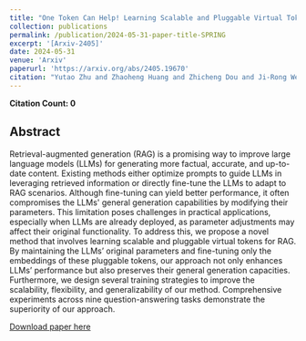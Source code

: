 ```yaml
---
title: "One Token Can Help! Learning Scalable and Pluggable Virtual Tokens for Retrieval-Augmented Large Language Models"
collection: publications
permalink: /publication/2024-05-31-paper-title-SPRING
excerpt: '[Arxiv-2405]'
date: 2024-05-31
venue: 'Arxiv'
paperurl: 'https://arxiv.org/abs/2405.19670'
citation: "Yutao Zhu and Zhaoheng Huang and Zhicheng Dou and Ji-Rong Wen. 2024. One Token Can Help! Learning Scalable and Pluggable Virtual Tokens for Retrieval-Augmented Large Language Models. Work in Progress."
---
```


**Citation Count: 0**

## Abstract

Retrieval-augmented generation (RAG) is a promising way to improve large language models (LLMs) for generating more factual, accurate, and up-to-date content. Existing methods either optimize prompts to guide LLMs in leveraging retrieved information or directly fine-tune the LLMs to adapt to RAG scenarios. Although fine-tuning can yield better performance, it often compromises the LLMs' general generation capabilities by modifying their parameters. This limitation poses challenges in practical applications, especially when LLMs are already deployed, as parameter adjustments may affect their original functionality. To address this, we propose a novel method that involves learning scalable and pluggable virtual tokens for RAG. By maintaining the LLMs’ original parameters and fine-tuning only the embeddings of these pluggable tokens, our approach not only enhances LLMs’ performance but also preserves their general generation capacities. Furthermore, we design several training strategies to improve the scalability, flexibility, and generalizability of our method. Comprehensive experiments across nine question-answering tasks demonstrate the superiority of our approach.

[Download paper here](https://arxiv.org/pdf/2405.19670)